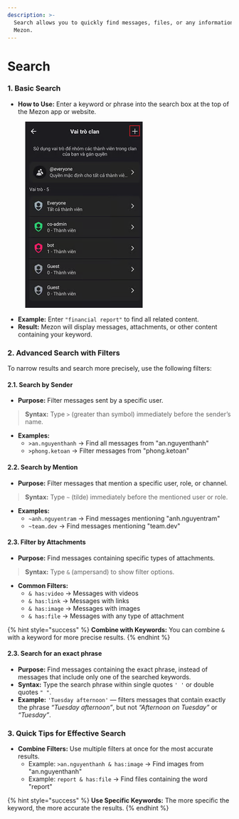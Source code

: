 ```yaml
---
description: >-
  Search allows you to quickly find messages, files, or any information within
  Mezon.
---
```


# Search

### **1. Basic Search**

* **How to Use:** Enter a keyword or phrase into the search box at the top of the Mezon app or website.

<figure><img src="../../../../../../.gitbook/assets/image (51).png" alt=""><figcaption></figcaption></figure>

* **Example:** Enter `"financial report"` to find all related content.
* **Result:** Mezon will display messages, attachments, or other content containing your keyword.

### **2. Advanced Search with Filters**

To narrow results and search more precisely, use the following filters:

#### **2.1. Search by Sender**

* **Purpose:** Filter messages sent by a specific user.

> **Syntax:** Type `>` (greater than symbol) immediately before the sender’s name.

* **Examples:**
  * `>an.nguyenthanh` → Find all messages from "an.nguyenthanh"
  * `>phong.ketoan` → Filter messages from "phong.ketoan"

#### **2.2. Search by Mention**

* **Purpose:** Filter messages that mention a specific user, role, or channel.

> **Syntax:** Type `~` (tilde) immediately before the mentioned user or role.

* **Examples:**
  * `~anh.nguyentram` → Find messages mentioning "anh.nguyentram"
  * `~team.dev` → Find messages mentioning "team.dev"

#### **2.3. Filter by Attachments**

* **Purpose:** Find messages containing specific types of attachments.

> **Syntax:** Type `&` (ampersand) to show filter options.

* **Common Filters:**
  * `& has:video` → Messages with videos
  * `& has:link` → Messages with links
  * `& has:image` → Messages with images
  * `& has:file` → Messages with any type of attachment

{% hint style="success" %}
**Combine with Keywords:** You can combine `&` with a keyword for more precise results.
{% endhint %}

#### **2.3.** Search for an exact phrase

* **Purpose:** Find messages containing the exact phrase, instead of messages that include only one of the searched keywords.
* **Syntax:** Type the search phrase within single quotes `' '` or double quotes `" "`.
* **Example:** `'Tuesday afternoon'` — filters messages that contain exactly the phrase _“Tuesday afternoon”_, but not _“Afternoon on Tuesday”_ or _“Tuesday”_.

### **3. Quick Tips for Effective Search**

* **Combine Filters:** Use multiple filters at once for the most accurate results.
  * Example: `>an.nguyenthanh & has:image` → Find images from "an.nguyenthanh"
  * Example: `report & has:file` → Find files containing the word "report"

{% hint style="success" %}
**Use Specific Keywords:** The more specific the keyword, the more accurate the results.
{% endhint %}
